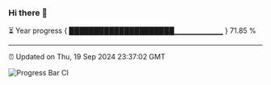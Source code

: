 ### Hi there 👋

⏳ Year progress { █████████████████████▁▁▁▁▁▁▁▁▁ } 71.85 %

---

⏰ Updated on Thu, 19 Sep 2024 23:37:02 GMT

![Progress Bar CI](https://github.com/IshwaranRudhara/GIT-ACTION/workflows/Progress%20Bar%20CI/badge.svg)
